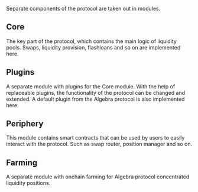 Separate components of the protocol are taken out in modules.

## Core

The key part of the protocol, which contains the main logic of liquidity pools. Swaps, liquidity provision, flashloans and so on are implemented here.

## Plugins

A separate module with plugins for the Core module. With the help of replaceable plugins, the functionality of the protocol can be changed and extended. A default plugin from the Algebra protocol is also implemented here.

## Periphery

This module contains smart contracts that can be used by users to easily interact with the protocol. Such as swap router, position manager and so on.

## Farming

A separate module with onchain farming for Algebra protocol concentrated liquidity positions.
